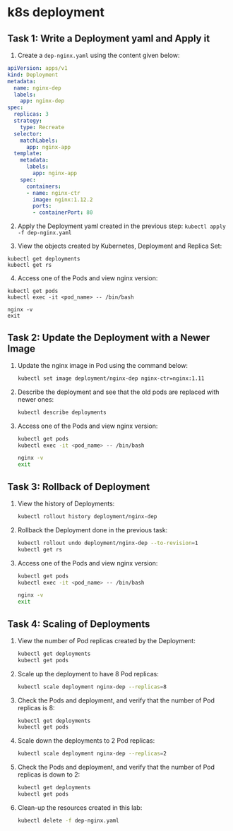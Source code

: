 # k8s deployment
## Task 1: Write a Deployment yaml and Apply it

1. Create a `dep-nginx.yaml` using the content given below:

```yaml
apiVersion: apps/v1
kind: Deployment
metadata:
  name: nginx-dep
  labels:
    app: nginx-dep
spec:
  replicas: 3
  strategy:
    type: Recreate
  selector:
    matchLabels:
      app: nginx-app
  template:
    metadata:
      labels:
        app: nginx-app
    spec:
      containers:
      - name: nginx-ctr
        image: nginx:1.12.2
        ports:
        - containerPort: 80
  ```      
2. Apply the Deployment yaml created in the previous step:
```kubectl apply -f dep-nginx.yaml```

3. View the objects created by Kubernetes, Deployment and Replica Set:
```
kubectl get deployments
kubectl get rs
```
4. Access one of the Pods and view nginx version:
```
kubectl get pods
kubectl exec -it <pod_name> -- /bin/bash

nginx -v
exit
```
## Task 2: Update the Deployment with a Newer Image

1. Update the nginx image in Pod using the command below:

    ```sh
    kubectl set image deployment/nginx-dep nginx-ctr=nginx:1.11
    ```

2. Describe the deployment and see that the old pods are replaced with newer ones:

    ```sh
    kubectl describe deployments
    ```

3. Access one of the Pods and view nginx version:

    ```sh
    kubectl get pods
    kubectl exec -it <pod_name> -- /bin/bash
    ```

    ```sh
    nginx -v
    exit
    ```

## Task 3: Rollback of Deployment

1. View the history of Deployments:

    ```sh
    kubectl rollout history deployment/nginx-dep
    ```

2. Rollback the Deployment done in the previous task:

    ```sh
    kubectl rollout undo deployment/nginx-dep --to-revision=1
    kubectl get rs
    ```

3. Access one of the Pods and view nginx version:

    ```sh
    kubectl get pods
    kubectl exec -it <pod_name> -- /bin/bash
    ```

    ```sh
    nginx -v
    exit
    ```

## Task 4: Scaling of Deployments

1. View the number of Pod replicas created by the Deployment:

    ```sh
    kubectl get deployments
    kubectl get pods
    ```

2. Scale up the deployment to have 8 Pod replicas:

    ```sh
    kubectl scale deployment nginx-dep --replicas=8
    ```

3. Check the Pods and deployment, and verify that the number of Pod replicas is 8:

    ```sh
    kubectl get deployments
    kubectl get pods
    ```

4. Scale down the deployments to 2 Pod replicas:

    ```sh
    kubectl scale deployment nginx-dep --replicas=2
    ```

5. Check the Pods and deployment, and verify that the number of Pod replicas is down to 2:

    ```sh
    kubectl get deployments
    kubectl get pods
    ```

6. Clean-up the resources created in this lab:

    ```sh
    kubectl delete -f dep-nginx.yaml
    ```

